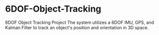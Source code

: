 # 6DOF-Object-Tracking
6DOF Object Tracking Project
The system utilizes a 6DOF IMU, GPS, and Kalman Filter to track an object's position and orientation in 3D space.

